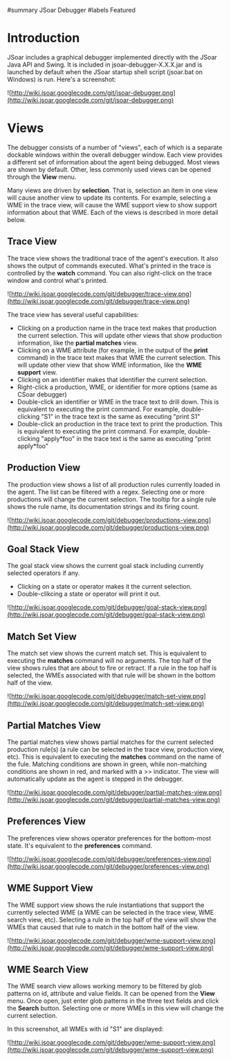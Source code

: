 ﻿#summary JSoar Debugger
#labels Featured

# Introduction #

JSoar includes a graphical debugger implemented directly with the JSoar Java API and Swing. It is included in jsoar-debugger-X.X.X.jar and is launched by default when the JSoar startup shell script (jsoar.bat on Windows) is run. Here's a screenshot:

![http://wiki.jsoar.googlecode.com/git/jsoar-debugger.png](http://wiki.jsoar.googlecode.com/git/jsoar-debugger.png)

# Views #
The debugger consists of a number of "views", each of which is a separate dockable windows within the overall debugger window. Each view provides a different set of information about the agent being debugged. Most views are shown by default. Other, less commonly used views can be opened through the **View** menu.

Many views are driven by **selection**. That is, selection an item in one view will cause another view to update its contents. For example, selecting a WME in the trace view, will cause the WME support view to show support information about that WME. Each of the views is described in more detail below.

## Trace View ##
The trace view shows the traditional trace of the agent's execution. It also shows the output of commands executed. What's printed in the trace is controlled by the **watch** command. You can also right-click on the trace window and control what's printed.

![http://wiki.jsoar.googlecode.com/git/debugger/trace-view.png](http://wiki.jsoar.googlecode.com/git/debugger/trace-view.png)

The trace view has several useful capabilities:

  * Clicking on a production name in the trace text makes that production the current selection. This will update other views that show production information, like the **partial matches** view.
  * Clicking on a WME attribute (for example, in the output of the **print** command) in the trace text makes that WME the current selection. This will update other view that show WME information, like the **WME support** view.
  * Clicking on an identifier makes that identifier the current selection.
  * Right-click a production, WME, or identifier for more options (same as CSoar debugger)
  * Double-click an identifier or WME in the trace text to drill down. This is equivalent to executing the print command. For example, double-clicking "S1" in the trace text is the same as executing "print S1"
  * Double-click an production in the trace text to print the production. This is equivalent to executing the print command. For example, double-clicking "apply\*foo" in the trace text is the same as executing "print apply\*foo"

## Production View ##
The production view shows a list of all production rules currently loaded in the agent. The list can be filtered with a regex. Selecting one or more productions will change the current selection. The tooltip for a single rule shows the rule name, its documentation strings and its firing count.

![http://wiki.jsoar.googlecode.com/git/debugger/productions-view.png](http://wiki.jsoar.googlecode.com/git/debugger/productions-view.png)

## Goal Stack View ##
The goal stack view shows the current goal stack including currently selected operators if any.

  * Clicking on a state or operator makes it the current selection.
  * Double-clikcing a state or operator will print it out.

![http://wiki.jsoar.googlecode.com/git/debugger/goal-stack-view.png](http://wiki.jsoar.googlecode.com/git/debugger/goal-stack-view.png)

## Match Set View ##
The match set view shows the current match set. This is equivalent to executing the **matches** command will no arguments. The top half of the view shows rules that are about to fire or retract. If a rule in the top half is selected, the WMEs associated with that rule will be shown in the bottom half of the view.

![http://wiki.jsoar.googlecode.com/git/debugger/match-set-view.png](http://wiki.jsoar.googlecode.com/git/debugger/match-set-view.png)

## Partial Matches View ##
The partial matches view shows partial matches for the current selected production rule(s) (a rule can be selected in the trace view, production view, etc). This is equivalent to executing the **matches** command on the name of the fule. Matching conditions are shown in green, while non-matching conditions are shown in red, and marked with a >> indicator. The view will automatically update as the agent is stepped in the debugger.

![http://wiki.jsoar.googlecode.com/git/debugger/partial-matches-view.png](http://wiki.jsoar.googlecode.com/git/debugger/partial-matches-view.png)

## Preferences View ##
The preferences view shows operator preferences for the bottom-most state. It's equivalent to the **preferences** command.

![http://wiki.jsoar.googlecode.com/git/debugger/preferences-view.png](http://wiki.jsoar.googlecode.com/git/debugger/preferences-view.png)

## WME Support View ##
The WME support view shows the rule instantiations that support the currently selected WME (a WME can be selected in the trace view, WME search view, etc). Selecting a rule in the top half of the view will show the WMEs that caused that rule to match in the bottom half of the view.

![http://wiki.jsoar.googlecode.com/git/debugger/wme-support-view.png](http://wiki.jsoar.googlecode.com/git/debugger/wme-support-view.png)

## WME Search View ##
The WME search view allows working memory to be filtered by glob patterns on id, attribute and value fields. It can be opened from the **View** menu. Once open, just enter glob patterns in the three text fields and click the **Search** button. Selecting one or more WMEs in this view will change the current selection.

In this screenshot, all WMEs with id "S1" are displayed:

![http://wiki.jsoar.googlecode.com/git/debugger/wme-support-view.png](http://wiki.jsoar.googlecode.com/git/debugger/wme-support-view.png)